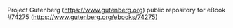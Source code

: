 Project Gutenberg (https://www.gutenberg.org) public repository for eBook #74275 (https://www.gutenberg.org/ebooks/74275)
